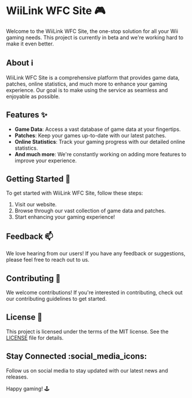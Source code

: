 # WiiLink WFC Site :video_game:

Welcome to the WiiLink WFC Site, the one-stop solution for all your Wii gaming needs. This project is currently in beta and we're working hard to make it even better.

## About :information_source:

WiiLink WFC Site is a comprehensive platform that provides game data, patches, online statistics, and much more to enhance your gaming experience. Our goal is to make using the service as seamless and enjoyable as possible.

## Features :sparkles:

- **Game Data**: Access a vast database of game data at your fingertips.
- **Patches**: Keep your games up-to-date with our latest patches.
- **Online Statistics**: Track your gaming progress with our detailed online statistics.
- **And much more**: We're constantly working on adding more features to improve your experience.

## Getting Started :rocket:

To get started with WiiLink WFC Site, follow these steps:

1. Visit our website.
2. Browse through our vast collection of game data and patches.
3. Start enhancing your gaming experience!

## Feedback :mailbox:

We love hearing from our users! If you have any feedback or suggestions, please feel free to reach out to us.

## Contributing :handshake:

We welcome contributions! If you're interested in contributing, check out our contributing guidelines to get started.

## License :scroll:

This project is licensed under the terms of the MIT license. See the [LICENSE](LICENSE) file for details.

## Stay Connected :social_media_icons:

Follow us on social media to stay updated with our latest news and releases.

Happy gaming! :joystick: